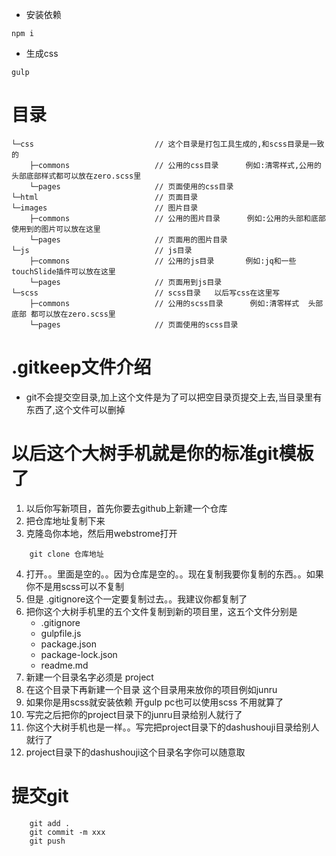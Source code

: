 * 安装依赖
```
npm i

```
* 生成css
```
gulp
```

# 目录
```
└─css                           // 这个目录是打包工具生成的,和scss目录是一致的
    ├─commons                   // 公用的css目录      例如:清零样式,公用的头部底部样式都可以放在zero.scss里
    └─pages                     // 页面使用的css目录
└─html                          // 页面目录
└─images                        // 图片目录
    ├─commons                   // 公用的图片目录      例如:公用的头部和底部使用到的图片可以放在这里
    └─pages                     // 页面用的图片目录
└─js                            // js目录
    ├─commons                   // 公用的js目录       例如:jq和一些touchSlide插件可以放在这里
    └─pages                     // 页面用到js目录
└─scss                          // scss目录   以后写css在这里写
    ├─commons                   // 公用的scss目录      例如:清零样式  头部底部 都可以放在zero.scss里
    └─pages                     // 页面使用的scss目录
```

# .gitkeep文件介绍
* git不会提交空目录,加上这个文件是为了可以把空目录页提交上去,当目录里有东西了,这个文件可以删掉

# 以后这个大树手机就是你的标准git模板了
1. 以后你写新项目，首先你要去github上新建一个仓库
2. 把仓库地址复制下来
3. 克隆岛你本地，然后用webstrome打开
```
    git clone 仓库地址
```
4. 打开。。里面是空的。。因为仓库是空的。。现在复制我要你复制的东西。。如果你不是用scss可以不复制
5. 但是 .gitignore这个一定要复制过去。。我建议你都复制了
6. 把你这个大树手机里的五个文件复制到新的项目里，这五个文件分别是
    - .gitignore
    - gulpfile.js
    - package.json
    - package-lock.json
    - readme.md
7. 新建一个目录名字必须是 project
8. 在这个目录下再新建一个目录   这个目录用来放你的项目例如junru
9. 如果你是用scss就安装依赖 开gulp pc也可以使用scss 不用就算了
10. 写完之后把你的project目录下的junru目录给别人就行了
11. 你这个大树手机也是一样。。写完把project目录下的dashushouji目录给别人就行了
12. project目录下的dashushouji这个目录名字你可以随意取

# 提交git
```
    git add .
    git commit -m xxx
    git push
```



